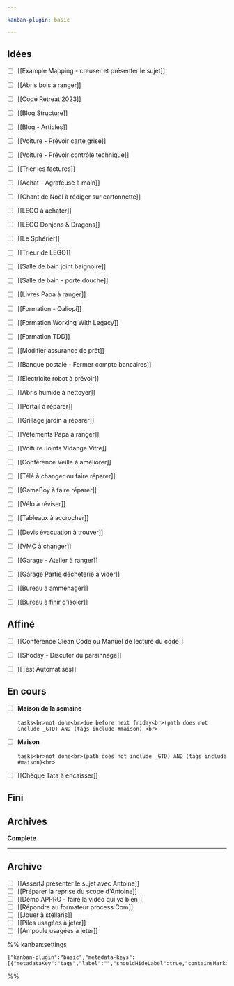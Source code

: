 ```yaml
---

kanban-plugin: basic

---
```


## Idées

- [ ] [[Example Mapping - creuser et présenter le sujet]]
- [ ] [[Abris bois à ranger]]
- [ ] [[Code Retreat 2023]]
- [ ] [[Blog Structure]]
- [ ] [[Blog - Articles]]
- [ ] [[Voiture - Prévoir carte grise]]
- [ ] [[Voiture - Prévoir contrôle technique]]
- [ ] [[Trier les factures]]
- [ ] [[Achat - Agrafeuse à main]]
- [ ] [[Chant de Noël à rédiger sur cartonnette]]
- [ ] [[LEGO à achater]]
- [ ] [[LEGO Donjons & Dragons]]
- [ ] [[Le Sphérier]]
- [ ] [[Trieur de LEGO]]
- [ ] [[Salle de bain joint baignoire]]
- [ ] [[Salle de bain - porte douche]]
- [ ] [[Livres Papa à ranger]]
- [ ] [[Formation - Qaliopi]]
- [ ] [[Formation Working With Legacy]]
- [ ] [[Formation TDD]]
- [ ] [[Modifier assurance de prêt]]
- [ ] [[Banque postale - Fermer compte bancaires]]
- [ ] [[Electricité robot à prévoir]]
- [ ] [[Abris humide à nettoyer]]
- [ ] [[Portail à réparer]]
- [ ] [[Grillage jardin à réparer]]
- [ ] [[Vêtements Papa à ranger]]
- [ ] [[Voiture Joints Vidange Vitre]]
- [ ] [[Conférence Veille à améliorer]]
- [ ] [[Télé à changer ou faire réparer]]
- [ ] [[GameBoy à faire réparer]]
- [ ] [[Vélo à réviser]]
- [ ] [[Tableaux à accrocher]]
- [ ] [[Devis évacuation à trouver]]
- [ ] [[VMC à changer]]
- [ ] [[Garage - Atelier à ranger]]
- [ ] [[Garage   Partie décheterie à vider]]
- [ ] [[Bureau à amménager]]
- [ ] [[Bureau à finir d'isoler]]


## Affiné

- [ ] [[Conférence Clean Code ou Manuel de lecture du code]]
- [ ] [[Shoday - Discuter du parainnage]]
- [ ] [[Test Automatisés]]


## En cours

- [ ] **Maison de la semaine**<br><br>```tasks<br>not done<br>due before next friday<br>(path does not include _GTD) AND (tags include #maison) <br>```
- [ ] **Maison**<br><br>```tasks<br>not done<br>(path does not include _GTD) AND (tags include #maison)<br>```
- [ ] [[Chèque Tata à encaisser]]


## Fini



## Archives

**Complete**


***

## Archive

- [ ] [[AssertJ présenter le sujet avec Antoine]]
- [ ] [[Préparer la reprise du scope d'Antoine]]
- [ ] [[Démo APPRO - faire la vidéo qui va bien]]
- [ ] [[Répondre au formateur process Com]]
- [ ] [[Jouer à stellaris]]
- [ ] [[Piles usagées à jeter]]
- [ ] [[Ampoule usagées à jeter]]

%% kanban:settings
```
{"kanban-plugin":"basic","metadata-keys":[{"metadataKey":"tags","label":"","shouldHideLabel":true,"containsMarkdown":false}]}
```
%%